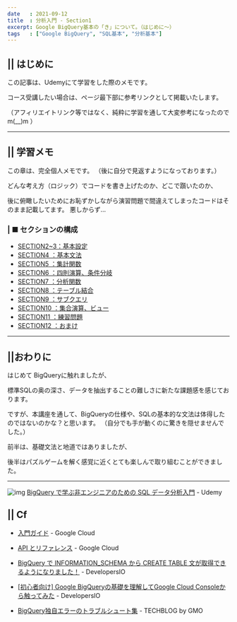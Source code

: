 ```yaml
---
date   : 2021-09-12
title  : 分析入門 - Section1
excerpt: Google BigQuery基本の「き」について。（はじめに～）
tags   : ["Google BigQuery", "SQL基本", "分析基本"]
---
```

## || はじめに
この記事は、Udemyにて学習をした際のメモです。

コース受講したい場合は、ページ最下部に参考リンクとして掲載いたします。

（アフィリエイトリンク等ではなく、純粋に学習を通して大変参考になったのでm(__)m ）



---
## || 学習メモ
この章は、完全個人メモです。
（後に自分で見返すようになっております。）

どんな考え方（ロジック）でコードを書き上げたのか、どこで躓いたのか、

後に俯瞰したいためにお恥ずかしながら演習問題で間違えてしまったコードはそのまま記載してます。
悪しからず...


### | ■ セクションの構成
- [SECTION2~3：基本設定](google_bigquery_2_3)
- [SECTION4  ：基本文法](google_bigquery_4)
- [SECTION5  ：集計関数](google_bigquery_5)
- [SECTION6  ：四則演算、条件分岐](google_bigquery_6)
- [SECTION7  ：分析関数](google_bigquery_7)
- [SECTION8  ：テーブル結合](google_bigquery_8)
- [SECTION9  ：サブクエリ](google_bigquery_9)
- [SECTION10 ：集合演算、ビュー](google_bigquery_10)
- [SECTION11 ：練習問題](google_bigquery_11)
- [SECTION12 ：おまけ](google_bigquery_12)



---
## ||おわりに
はじめて BigQueryに触れましたが、

標準SQLの奥の深さ、データを抽出することの難しさに新たな課題感を感じております。

ですが、本講座を通して、BigQueryの仕様や、SQLの基本的な文法は体得したのではないのかな？と思います。
（自分でも手が動くのに驚きを隠せませんでした。）

前半は、基礎文法と地道ではありましたが、

後半はパズルゲームを解く感覚に近くとても楽しんで取り組むことができました。

---

![img](https://img-c.udemycdn.com/course/240x135/2394060_adbb_4.jpg)
[BigQuery で学ぶ非エンジニアのための SQL データ分析入門](https://www.udemy.com/share/102kOc3@Jm55eXaV2GdLXwnNAoEOPHhXUleiQK0EG6JQboecG715rn2_tpL6jBbg8kL1nsqw/) - Udemy


## || Cf
* [入門ガイド](https://cloud.google.com/bigquery/docs/how-to) - Google Cloud
* [API とリファレンス](https://cloud.google.com/bigquery/docs/reference?hl=ja) - Google Cloud

* [BigQuery で INFORMATION_SCHEMA から CREATE TABLE 文が取得できるようになりました！](https://dev.classmethod.jp/articles/bigquery-information-schema-get-create-table-ddl/)  - DevelopersIO
* [[初心者向け] Google BigQueryの基礎を理解してGoogle Cloud Consoleから触ってみた](https://dev.classmethod.jp/articles/google-bigquery-debut/) - DevelopersIO

* [BigQuery独自エラーのトラブルシュート集](https://techblog.gmo-ap.jp/2020/12/10/bigquery_trouble_shoot/) - TECHBLOG by GMO
